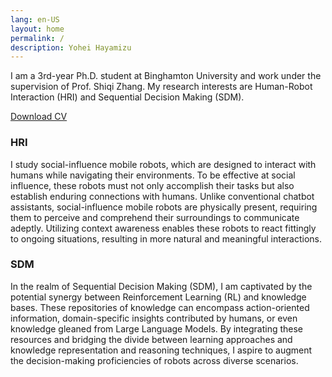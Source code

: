 ```yaml
---
lang: en-US
layout: home
permalink: /
description: Yohei Hayamizu
---
```


I am a 3rd-year Ph.D. student at Binghamton University and work under the supervision of Prof. Shiqi Zhang.
My research interests are Human-Robot Interaction (HRI) and Sequential Decision Making (SDM).

[Download CV](/assets/downloads/CV_Yohei_Hayamizu.pdf)

### HRI
I study social-influence mobile robots, which are designed to interact with humans while navigating their environments. To be effective at social influence, these robots must not only accomplish their tasks but also establish enduring connections with humans. Unlike conventional chatbot assistants, social-influence mobile robots are physically present, requiring them to perceive and comprehend their surroundings to communicate adeptly. Utilizing context awareness enables these robots to react fittingly to ongoing situations, resulting in more natural and meaningful interactions.

### SDM
In the realm of Sequential Decision Making (SDM), I am captivated by the potential synergy between Reinforcement Learning (RL) and knowledge bases. These repositories of knowledge can encompass action-oriented information, domain-specific insights contributed by humans, or even knowledge gleaned from Large Language Models. By integrating these resources and bridging the divide between learning approaches and knowledge representation and reasoning techniques, I aspire to augment the decision-making proficiencies of robots across diverse scenarios.

